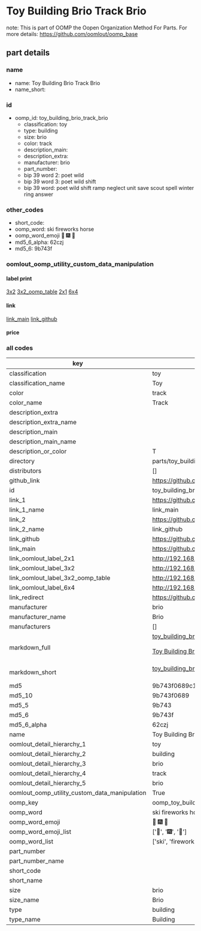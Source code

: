# Toy Building Brio Track Brio  

note: This is part of OOMP the Oopen Organization Method For Parts. For more details: https://github.com/oomlout/oomp_base

##  part details
  







### name
* name: Toy Building Brio Track Brio
* name_short: 
### id
* oomp_id: toy_building_brio_track_brio
  * classification: toy
  * type: building
  * size: brio
  * color: track
  * description_main: 
  * description_extra: 
  * manufacturer: brio
  * part_number: 
  * bip 39 word 2: poet wild
  * bip 39 word 3: poet wild shift
  * bip 39 word: poet wild shift ramp neglect unit save scout spell winter ring answer

### other_codes
* short_code: 
* oomp_word: ski fireworks horse
* oomp_word_emoji :ski: :fireworks: :horse:
* md5_6_alpha: 62czj
* md5_6: 9b743f






### oomlout_oomp_utility_custom_data_manipulation
#### label print
[3x2](http://192.168.1.245:1112/?label=oomp%2062czj)
[3x2_oomp_table](http://192.168.1.108:1112/?label=oomp%2062czj)
[2x1](http://192.168.1.242:1112/?label=oomp%2062czj)
[6x4](http://192.168.1.55:1112/?label=oomp%2062czj)    

#### link

[link_main](https://github.com/oomlout/oomlout_oomp_version_1_messy/tree/main/parts/toy_building_brio_track_brio) [link_github](https://github.com/oomlout/oomlout_oomp_version_1_messy/tree/main/parts/toy_building_brio_track_brio)                             

#### price







### all codes 
| key | value |  
| --- | --- |  
| classification | toy |  
| classification_name | Toy |  
| color | track |  
| color_name | Track |  
| description_extra |  |  
| description_extra_name |  |  
| description_main |  |  
| description_main_name |  |  
| description_or_color | T  |  
| directory | parts/toy_building_brio_track_brio |  
| distributors | [] |  
| github_link | https://github.com/oomlout/oomlout_oomp_part_src/tree/main/parts/toy_building_brio_track_brio |  
| id | toy_building_brio_track_brio |  
| link_1 | https://github.com/oomlout/oomlout_oomp_version_1_messy/tree/main/parts/toy_building_brio_track_brio |  
| link_1_name | link_main |  
| link_2 | https://github.com/oomlout/oomlout_oomp_version_1_messy/tree/main/parts/toy_building_brio_track_brio |  
| link_2_name | link_github |  
| link_github | https://github.com/oomlout/oomlout_oomp_version_1_messy/tree/main/parts/toy_building_brio_track_brio |  
| link_main | https://github.com/oomlout/oomlout_oomp_version_1_messy/tree/main/parts/toy_building_brio_track_brio |  
| link_oomlout_label_2x1 | http://192.168.1.242:1112/?label=oomp%2062czj |  
| link_oomlout_label_3x2 | http://192.168.1.245:1112/?label=oomp%2062czj |  
| link_oomlout_label_3x2_oomp_table | http://192.168.1.108:1112/?label=oomp%2062czj |  
| link_oomlout_label_6x4 | http://192.168.1.55:1112/?label=oomp%2062czj |  
| link_redirect | https://github.com/oomlout/oomlout_oomp_version_1_messy/tree/main/parts/toy_building_brio_track_brio |  
| manufacturer | brio |  
| manufacturer_name | Brio |  
| manufacturers | [] |  
| markdown_full | [toy_building_brio_track_brio](none)<br>[](none)<br>[Toy Building Brio Track Brio](none)<br><br> |  
| markdown_short | [toy_building_brio_track_brio](none)<br><br> |  
| md5 | 9b743f0689c157fbb6ca0b178bbec539 |  
| md5_10 | 9b743f0689 |  
| md5_5 | 9b743 |  
| md5_6 | 9b743f |  
| md5_6_alpha | 62czj |  
| name | Toy Building Brio Track Brio |  
| oomlout_detail_hierarchy_1 | toy |  
| oomlout_detail_hierarchy_2 | building |  
| oomlout_detail_hierarchy_3 | brio |  
| oomlout_detail_hierarchy_4 | track |  
| oomlout_detail_hierarchy_5 | brio |  
| oomlout_oomp_utility_custom_data_manipulation | True |  
| oomp_key | oomp_toy_building_brio_track_brio |  
| oomp_word | ski fireworks horse |  
| oomp_word_emoji | :ski: :fireworks: :horse: |  
| oomp_word_emoji_list | [':ski:', ':fireworks:', ':horse:'] |  
| oomp_word_list | ['ski', 'fireworks', 'horse'] |  
| part_number |  |  
| part_number_name |  |  
| short_code |  |  
| short_name |  |  
| size | brio |  
| size_name | Brio |  
| type | building |  
| type_name | Building |  
